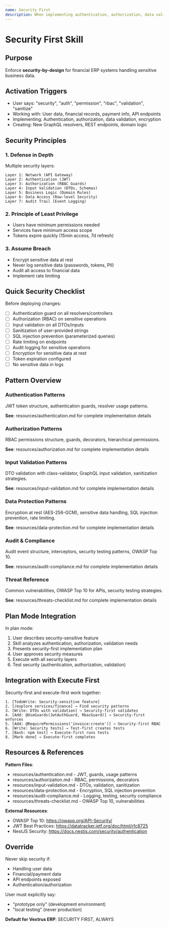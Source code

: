 ```yaml
---
name: Security First
description: When implementing authentication, authorization, data validation, or handling sensitive financial data, activate this skill to enforce security best practices. Use when user says "security", "auth", "permission", "rbac", "validation", "sensitive", or when working with user data, financial records, or API endpoints.
---
```


# Security First Skill

## Purpose
Enforce **security-by-design** for financial ERP systems handling sensitive business data.

## Activation Triggers
- User says: "security", "auth", "permission", "rbac", "validation", "sanitize"
- Working with: User data, financial records, payment info, API endpoints
- Implementing: Authentication, authorization, data validation, encryption
- Creating: New GraphQL resolvers, REST endpoints, domain logic

## Security Principles

### 1. Defense in Depth
Multiple security layers:
```
Layer 1: Network (API Gateway)
Layer 2: Authentication (JWT)
Layer 3: Authorization (RBAC Guards)
Layer 4: Input Validation (DTOs, Schemas)
Layer 5: Business Logic (Domain Rules)
Layer 6: Data Access (Row-level Security)
Layer 7: Audit Trail (Event Logging)
```

### 2. Principle of Least Privilege
- Users have minimum permissions needed
- Services have minimum access scope
- Tokens expire quickly (15min access, 7d refresh)

### 3. Assume Breach
- Encrypt sensitive data at rest
- Never log sensitive data (passwords, tokens, PII)
- Audit all access to financial data
- Implement rate limiting

## Quick Security Checklist

Before deploying changes:
- [ ] Authentication guard on all resolvers/controllers
- [ ] Authorization (RBAC) on sensitive operations
- [ ] Input validation on all DTOs/inputs
- [ ] Sanitization of user-provided strings
- [ ] SQL injection prevention (parameterized queries)
- [ ] Rate limiting on endpoints
- [ ] Audit logging for sensitive operations
- [ ] Encryption for sensitive data at rest
- [ ] Token expiration configured
- [ ] No sensitive data in logs

## Pattern Overview

### Authentication Patterns
JWT token structure, authentication guards, resolver usage patterns.

**See**: resources/authentication.md for complete implementation details

### Authorization Patterns
RBAC permissions structure, guards, decorators, hierarchical permissions.

**See**: resources/authorization.md for complete implementation details

### Input Validation Patterns
DTO validation with class-validator, GraphQL input validation, sanitization strategies.

**See**: resources/input-validation.md for complete implementation details

### Data Protection Patterns
Encryption at rest (AES-256-GCM), sensitive data handling, SQL injection prevention, rate limiting.

**See**: resources/data-protection.md for complete implementation details

### Audit & Compliance
Audit event structure, interceptors, security testing patterns, OWASP Top 10.

**See**: resources/audit-compliance.md for complete implementation details

### Threat Reference
Common vulnerabilities, OWASP Top 10 for APIs, security testing strategies.

**See**: resources/threats-checklist.md for complete implementation details

## Plan Mode Integration

In plan mode:
1. User describes security-sensitive feature
2. Skill analyzes authentication, authorization, validation needs
3. Presents security-first implementation plan
4. User approves security measures
5. Execute with all security layers
6. Test security (authentication, authorization, validation)

## Integration with Execute First

Security-first and execute-first work together:

```
1. [TodoWrite: Security-sensitive feature]
2. [/explore services/finance] → Find security patterns
3. [Write: DTOs with validation] → Security-first validates
4. [Add: @UseGuards(JwtAuthGuard, RbacGuard)] → Security-first enforces
5. [Add: @RequirePermissions('invoice:create')] → Security-first RBAC
6. [Write: Security tests] → Test-first creates tests
7. [Bash: npm test] → Execute-first runs tests
8. [Mark done] → Execute-first completes
```

## Resources & References

**Pattern Files**:
- resources/authentication.md - JWT, guards, usage patterns
- resources/authorization.md - RBAC, permissions, decorators
- resources/input-validation.md - DTOs, validation, sanitization
- resources/data-protection.md - Encryption, SQL injection prevention
- resources/audit-compliance.md - Logging, testing, security compliance
- resources/threats-checklist.md - OWASP Top 10, vulnerabilities

**External Resources**:
- OWASP Top 10: https://owasp.org/API-Security/
- JWT Best Practices: https://datatracker.ietf.org/doc/html/rfc8725
- NestJS Security: https://docs.nestjs.com/security/authentication

## Override

Never skip security if:
- Handling user data
- Financial/payment data
- API endpoints exposed
- Authentication/authorization

User must explicitly say:
- "prototype only" (development environment)
- "local testing" (never production)

**Default for Vextrus ERP**: SECURITY FIRST, ALWAYS
